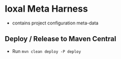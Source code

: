 # loxal Meta Harness

* contains project configuration meta-data

## Deploy / Release to Maven Central

* Run ``mvn clean deploy -P deploy``
